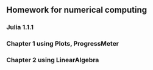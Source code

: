 ## Homework for numerical computing

### Julia 1.1.1
### Chapter 1 using Plots, ProgressMeter
### Chapter 2 using LinearAlgebra
